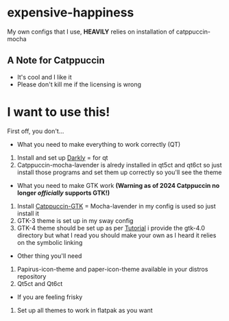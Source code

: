 # expensive-happiness
My own configs that I use, **HEAVILY** relies on installation of catppuccin-mocha

## A Note for Catppuccin
- It's cool and I like it
- Please don't kill me if the licensing is wrong

# I want to use this!
First off, you don't... 

- What you need to make everything to work correctly (QT)
1. Install and set up [Darkly](https://github.com/Bali10050/Darkly) = for qt
2. Catppuccin-mocha-lavender is alredy installed in qt5ct and qt6ct so just install those programs and set them up correctly so you'll see the theme
- What you need to make GTK work **(Warning as of 2024 Catppuccin no longer _officially_ supports GTK!)**
1. Install [Catppuccin-GTK](https://github.com/catppuccin/gtk) = Mocha-lavender in my config is used so just install it
2. GTK-3 theme is set up in my sway config
4. GTK-4 theme should be set up as per [Tutorial](https://github.com/brycewalkerdev/catppuccin-gtk) i provide the gtk-4.0 directory but what I read you should make your own as I heard it relies on the symbolic linking
- Other thing you'll need
1. Papirus-icon-theme and paper-icon-theme available in your distros repository
2. Qt5ct and Qt6ct
- If you are feeling frisky
1. Set up all themes to work in flatpak as you want


